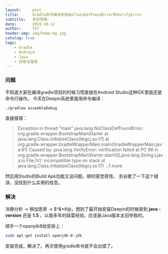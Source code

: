 ```yaml
---
layout:     post
title:      Gradle命令编译失败NoClassDefFoundError和VerifyError
subtitle:   多加思索。
date:       2019-10-12
author:     YSY
header-img: img/home-bg.jpg
catalog: true
tags:
    - Gradle
    - Android
    - Java
    - 异常与错误
---
```


### 问题

不知道大家在编译gradle项目的时候习惯直接在Android Studio这种IDE里面还是命令行操作。
今天在Deepin系统里面用命令编译：

```bash
./gradlew assembleDebug
```

直接报错：

> Exception in thread "main" java.lang.NoClassDefFoundError: org.gradle.wrapper.BootstrapMainStarter
>    at java.lang.Class.initializeClass(libgcj.so.17)
>    at org.gradle.wrapper.GradleWrapperMain.main(GradleWrapperMain.java:61)
> Caused by: java.lang.VerifyError: verification failed at PC 96 in org.gradle.wrapper.BootstrapMainStarter:start(([Ljava.lang.String;Ljava.io.File;)V): incompatible type on stack
>    at java.lang.Class.initializeClass(libgcj.so.17)
>    ...1 more

然后用Studio的Build Apk功能又没问题。顿时感觉奇怪。
去谷歌了一下这个错误，没找到什么实用的信息。

### 解决

冷静分析 -> 稍加思索 -> $^&*#@，想到了最开始安装Deepin的时候查到 **java -version** 还是 **1.5** ，以我多年的踩雷经验，应该是Java版本太旧导致的。

顺手一个openjdk8给安排上：

```bash
sudo apt-get install openjdk-8-jdk
```

安装完成，解决了。再次使用gradle命令就不会出错了。
